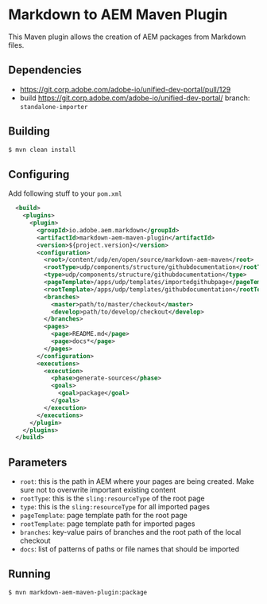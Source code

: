 # Markdown to AEM Maven Plugin

This Maven plugin allows the creation of AEM packages from Markdown files.

## Dependencies

- https://git.corp.adobe.com/adobe-io/unified-dev-portal/pull/129
- build https://git.corp.adobe.com/adobe-io/unified-dev-portal/ branch: `standalone-importer`

## Building

```bash
$ mvn clean install
```
## Configuring

Add following stuff to your `pom.xml`

```xml
  <build>
    <plugins>
      <plugin>
        <groupId>io.adobe.aem.markdown</groupId>
        <artifactId>markdown-aem-maven-plugin</artifactId>
        <version>${project.version}</version>
        <configuration>
          <root>/content/udp/en/open/source/markdown-aem-maven</root>
          <rootType>udp/components/structure/githubdocumentation</rootType>
          <type>udp/components/structure/githubdocumentation</type>
          <pageTemplate>/apps/udp/templates/importedgithubpage</pageTemplate>
          <rootTemplate>/apps/udp/templates/githubdocumentation</rootTemplate>
          <branches>
            <master>path/to/master/checkout</master>
            <develop>path/to/develop/checkout</develop>
          </branches>
          <pages>
            <page>README.md</page>
            <page>docs*</page>
          </pages>  
        </configuration>
        <executions>
          <execution>
            <phase>generate-sources</phase>
            <goals>
              <goal>package</goal>
            </goals>
          </execution>
        </executions>
      </plugin>
    </plugins>
  </build>
```

## Parameters

- `root`: this is the path in AEM where your pages are being created. Make sure not to overwrite important existing content
- `rootType`: this is the `sling:resourceType` of the root page
- `type`: this is the `sling:resourceType` for all imported pages
- `pageTemplate`: page template path for the root page
- `rootTemplate`: page template path for imported pages
- `branches`: key-value pairs of branches and the root path of the local checkout
- `docs`: list of patterns of paths or file names that should be imported

## Running

```bash
$ mvn markdown-aem-maven-plugin:package
```

